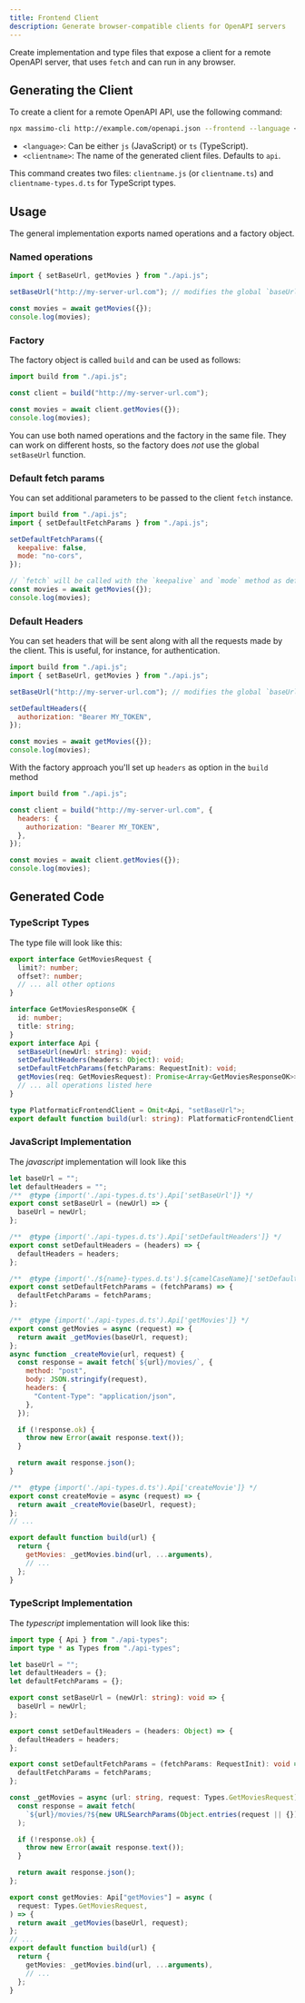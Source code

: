 ```yaml
---
title: Frontend Client
description: Generate browser-compatible clients for OpenAPI servers
---
```


Create implementation and type files that expose a client for a remote OpenAPI server, that uses `fetch` and can run in any browser.

## Generating the Client

To create a client for a remote OpenAPI API, use the following command:

```bash
npx massimo-cli http://example.com/openapi.json --frontend --language <language> --name <clientname>
```

- `<language>`: Can be either `js` (JavaScript) or `ts` (TypeScript).
- `<clientname>`: The name of the generated client files. Defaults to `api`.

This command creates two files: `clientname.js` (or `clientname.ts`) and `clientname-types.d.ts` for TypeScript types.

## Usage

The general implementation exports named operations and a factory object.

### Named operations

```js
import { setBaseUrl, getMovies } from "./api.js";

setBaseUrl("http://my-server-url.com"); // modifies the global `baseUrl` variable

const movies = await getMovies({});
console.log(movies);
```

### Factory

The factory object is called `build` and can be used as follows:

```js
import build from "./api.js";

const client = build("http://my-server-url.com");

const movies = await client.getMovies({});
console.log(movies);
```

You can use both named operations and the factory in the same file. They can work on different hosts, so the factory does _not_ use the global `setBaseUrl` function.

### Default fetch params

You can set additional parameters to be passed to the client `fetch` instance.

```js
import build from "./api.js";
import { setDefaultFetchParams } from "./api.js";

setDefaultFetchParams({
  keepalive: false,
  mode: "no-cors",
});

// `fetch` will be called with the `keepalive` and `mode` method as defined above
const movies = await getMovies({});
console.log(movies);
```

### Default Headers

You can set headers that will be sent along with all the requests made by the client. This is useful, for instance, for authentication.

```js
import build from "./api.js";
import { setBaseUrl, getMovies } from "./api.js";

setBaseUrl("http://my-server-url.com"); // modifies the global `baseUrl` variable

setDefaultHeaders({
  authorization: "Bearer MY_TOKEN",
});

const movies = await getMovies({});
console.log(movies);
```

With the factory approach you'll set up `headers` as option in the `build` method

```js
import build from "./api.js";

const client = build("http://my-server-url.com", {
  headers: {
    authorization: "Bearer MY_TOKEN",
  },
});

const movies = await client.getMovies({});
console.log(movies);
```

## Generated Code

### TypeScript Types

The type file will look like this:

```ts
export interface GetMoviesRequest {
  limit?: number;
  offset?: number;
  // ... all other options
}

interface GetMoviesResponseOK {
  id: number;
  title: string;
}
export interface Api {
  setBaseUrl(newUrl: string): void;
  setDefaultHeaders(headers: Object): void;
  setDefaultFetchParams(fetchParams: RequestInit): void;
  getMovies(req: GetMoviesRequest): Promise<Array<GetMoviesResponseOK>>;
  // ... all operations listed here
}

type PlatformaticFrontendClient = Omit<Api, "setBaseUrl">;
export default function build(url: string): PlatformaticFrontendClient;
```

### JavaScript Implementation

The _javascript_ implementation will look like this

```js
let baseUrl = "";
let defaultHeaders = "";
/**  @type {import('./api-types.d.ts').Api['setBaseUrl']} */
export const setBaseUrl = (newUrl) => {
  baseUrl = newUrl;
};

/**  @type {import('./api-types.d.ts').Api['setDefaultHeaders']} */
export const setDefaultHeaders = (headers) => {
  defaultHeaders = headers;
};

/**  @type {import('./${name}-types.d.ts').${camelCaseName}['setDefaultFetchParams']} */
export const setDefaultFetchParams = (fetchParams) => {
  defaultFetchParams = fetchParams;
};

/**  @type {import('./api-types.d.ts').Api['getMovies']} */
export const getMovies = async (request) => {
  return await _getMovies(baseUrl, request);
};
async function _createMovie(url, request) {
  const response = await fetch(`${url}/movies/`, {
    method: "post",
    body: JSON.stringify(request),
    headers: {
      "Content-Type": "application/json",
    },
  });

  if (!response.ok) {
    throw new Error(await response.text());
  }

  return await response.json();
}

/**  @type {import('./api-types.d.ts').Api['createMovie']} */
export const createMovie = async (request) => {
  return await _createMovie(baseUrl, request);
};
// ...

export default function build(url) {
  return {
    getMovies: _getMovies.bind(url, ...arguments),
    // ...
  };
}
```

### TypeScript Implementation

The _typescript_ implementation will look like this:

```ts
import type { Api } from "./api-types";
import type * as Types from "./api-types";

let baseUrl = "";
let defaultHeaders = {};
let defaultFetchParams = {};

export const setBaseUrl = (newUrl: string): void => {
  baseUrl = newUrl;
};

export const setDefaultHeaders = (headers: Object) => {
  defaultHeaders = headers;
};

export const setDefaultFetchParams = (fetchParams: RequestInit): void => {
  defaultFetchParams = fetchParams;
};

const _getMovies = async (url: string, request: Types.GetMoviesRequest) => {
  const response = await fetch(
    `${url}/movies/?${new URLSearchParams(Object.entries(request || {})).toString()}`,
  );

  if (!response.ok) {
    throw new Error(await response.text());
  }

  return await response.json();
};

export const getMovies: Api["getMovies"] = async (
  request: Types.GetMoviesRequest,
) => {
  return await _getMovies(baseUrl, request);
};
// ...
export default function build(url) {
  return {
    getMovies: _getMovies.bind(url, ...arguments),
    // ...
  };
}
```
